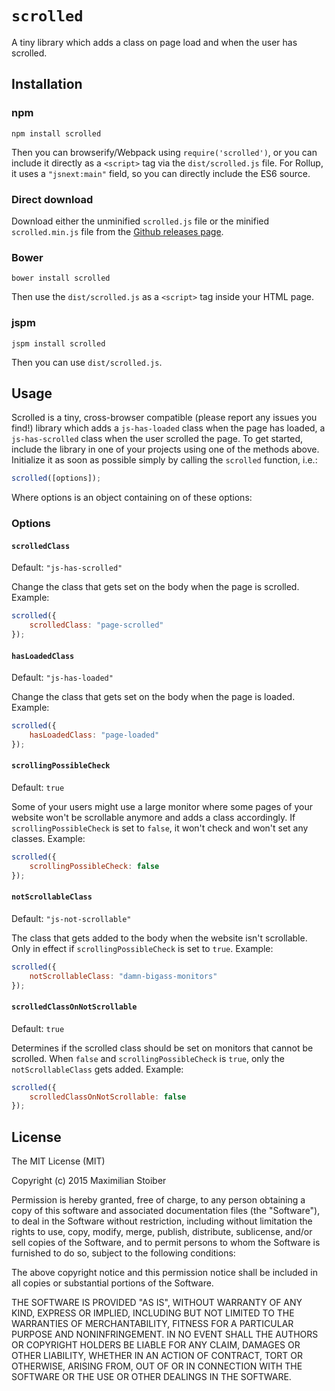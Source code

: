 # `scrolled`

A tiny library which adds a class on page load and when the user has scrolled.

## Installation

### npm


```
npm install scrolled
```

Then you can browserify/Webpack using `require('scrolled')`, or you can include it directly as a `<script>` tag via the `dist/scrolled.js` file. For Rollup, it uses a `"jsnext:main"` field, so you can directly include the ES6 source.

### Direct download

Download either the unminified `scrolled.js` file or the minified `scrolled.min.js` file from the [Github releases page](https://github.com/mxstbr/scrolled/releases).

### Bower

```
bower install scrolled
```

Then use the `dist/scrolled.js` as a `<script>` tag inside your HTML page.

### jspm

```
jspm install scrolled
```

Then you can use `dist/scrolled.js`.

## Usage

Scrolled is a tiny, cross-browser compatible (please report any issues you find!) library which adds a `js-has-loaded` class when the page has loaded, a `js-has-scrolled` class when the user scrolled the page. To get started, include the library in one of your projects using one of the methods above. Initialize it as soon as possible simply by calling the `scrolled` function, i.e.:

```JavaScript
scrolled([options]);
```

Where options is an object containing on of these options:

### Options

#### `scrolledClass`

Default: `"js-has-scrolled"`

Change the class that gets set on the body when the page is scrolled. Example:

```JavaScript
scrolled({
	scrolledClass: "page-scrolled"
});
```

#### `hasLoadedClass`

Default: `"js-has-loaded"`

Change the class that gets set on the body when the page is loaded. Example:

```JavaScript
scrolled({
	hasLoadedClass: "page-loaded"
});
```

#### `scrollingPossibleCheck`

Default: `true`

Some of your users might use a large monitor where some pages of your website won't be scrollable anymore and adds a class accordingly. If `scrollingPossibleCheck` is set to `false`, it won't check and won't set any classes. Example:

```JavaScript
scrolled({
	scrollingPossibleCheck: false
});
```

#### `notScrollableClass`

Default: `"js-not-scrollable"`

The class that gets added to the body when the website isn't scrollable. Only in effect if `scrollingPossibleCheck` is set to `true`. Example:

```JavaScript
scrolled({
	notScrollableClass: "damn-bigass-monitors"
});
```

#### `scrolledClassOnNotScrollable`

Default: `true`

Determines if the scrolled class should be set on monitors that cannot be scrolled. When `false` and `scrollingPossibleCheck` is `true`, only the `notScrollableClass` gets added. Example:

```JavaScript
scrolled({
	scrolledClassOnNotScrollable: false
});
```

## License

The MIT License (MIT)

Copyright (c) 2015 Maximilian Stoiber

Permission is hereby granted, free of charge, to any person obtaining a copy
of this software and associated documentation files (the "Software"), to deal
in the Software without restriction, including without limitation the rights
to use, copy, modify, merge, publish, distribute, sublicense, and/or sell
copies of the Software, and to permit persons to whom the Software is
furnished to do so, subject to the following conditions:

The above copyright notice and this permission notice shall be included in all
copies or substantial portions of the Software.

THE SOFTWARE IS PROVIDED "AS IS", WITHOUT WARRANTY OF ANY KIND, EXPRESS OR
IMPLIED, INCLUDING BUT NOT LIMITED TO THE WARRANTIES OF MERCHANTABILITY,
FITNESS FOR A PARTICULAR PURPOSE AND NONINFRINGEMENT. IN NO EVENT SHALL THE
AUTHORS OR COPYRIGHT HOLDERS BE LIABLE FOR ANY CLAIM, DAMAGES OR OTHER
LIABILITY, WHETHER IN AN ACTION OF CONTRACT, TORT OR OTHERWISE, ARISING FROM,
OUT OF OR IN CONNECTION WITH THE SOFTWARE OR THE USE OR OTHER DEALINGS IN THE
SOFTWARE.